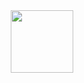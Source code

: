 <div id="header" align="center">
  <img src="[https://media.giphy.com/media/M9gbBd9nbDrOTu1Mqx/giphy.gif](https://disk.yandex.ru/i/dpDvQUBxXyGqDg)https://disk.yandex.ru/i/dpDvQUBxXyGqDg" width="100"/>
</div>
